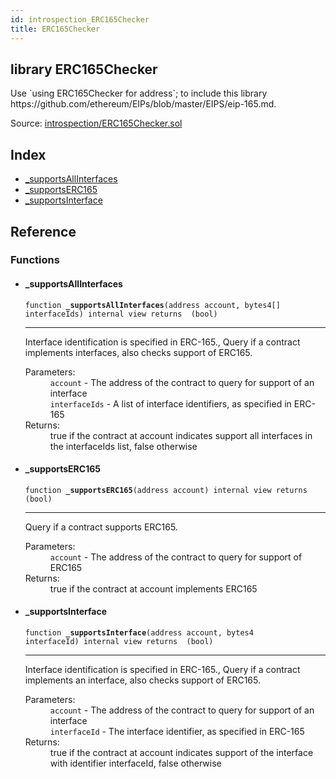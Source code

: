 ```yaml
---
id: introspection_ERC165Checker
title: ERC165Checker
---
```


<div class="contract-doc"><div class="contract"><h2 class="contract-header"><span class="contract-kind">library</span> ERC165Checker</h2><p class="description">Use `using ERC165Checker for address`; to include this library https://github.com/ethereum/EIPs/blob/master/EIPS/eip-165.md.</p><div class="source">Source: <a href="https://github.com/OpenZeppelin/zeppelin-solidity/blob/v2.1.2/contracts/introspection/ERC165Checker.sol" target="_blank">introspection/ERC165Checker.sol</a></div></div><div class="index"><h2>Index</h2><ul><li><a href="introspection_ERC165Checker.html#_supportsAllInterfaces">_supportsAllInterfaces</a></li><li><a href="introspection_ERC165Checker.html#_supportsERC165">_supportsERC165</a></li><li><a href="introspection_ERC165Checker.html#_supportsInterface">_supportsInterface</a></li></ul></div><div class="reference"><h2>Reference</h2><div class="functions"><h3>Functions</h3><ul><li><div class="item function"><span id="_supportsAllInterfaces" class="anchor-marker"></span><h4 class="name">_supportsAllInterfaces</h4><div class="body"><code class="signature">function <strong>_supportsAllInterfaces</strong><span>(address account, bytes4[] interfaceIds) </span><span>internal </span><span>view </span><span>returns  (bool) </span></code><hr/><div class="description"><p>Interface identification is specified in ERC-165., Query if a contract implements interfaces, also checks support of ERC165.</p></div><dl><dt><span class="label-parameters">Parameters:</span></dt><dd><div><code>account</code> - The address of the contract to query for support of an interface</div><div><code>interfaceIds</code> - A list of interface identifiers, as specified in ERC-165</div></dd><dt><span class="label-return">Returns:</span></dt><dd>true if the contract at account indicates support all interfaces in the interfaceIds list, false otherwise</dd></dl></div></div></li><li><div class="item function"><span id="_supportsERC165" class="anchor-marker"></span><h4 class="name">_supportsERC165</h4><div class="body"><code class="signature">function <strong>_supportsERC165</strong><span>(address account) </span><span>internal </span><span>view </span><span>returns  (bool) </span></code><hr/><div class="description"><p>Query if a contract supports ERC165.</p></div><dl><dt><span class="label-parameters">Parameters:</span></dt><dd><div><code>account</code> - The address of the contract to query for support of ERC165</div></dd><dt><span class="label-return">Returns:</span></dt><dd>true if the contract at account implements ERC165</dd></dl></div></div></li><li><div class="item function"><span id="_supportsInterface" class="anchor-marker"></span><h4 class="name">_supportsInterface</h4><div class="body"><code class="signature">function <strong>_supportsInterface</strong><span>(address account, bytes4 interfaceId) </span><span>internal </span><span>view </span><span>returns  (bool) </span></code><hr/><div class="description"><p>Interface identification is specified in ERC-165., Query if a contract implements an interface, also checks support of ERC165.</p></div><dl><dt><span class="label-parameters">Parameters:</span></dt><dd><div><code>account</code> - The address of the contract to query for support of an interface</div><div><code>interfaceId</code> - The interface identifier, as specified in ERC-165</div></dd><dt><span class="label-return">Returns:</span></dt><dd>true if the contract at account indicates support of the interface with identifier interfaceId, false otherwise</dd></dl></div></div></li></ul></div></div></div>
